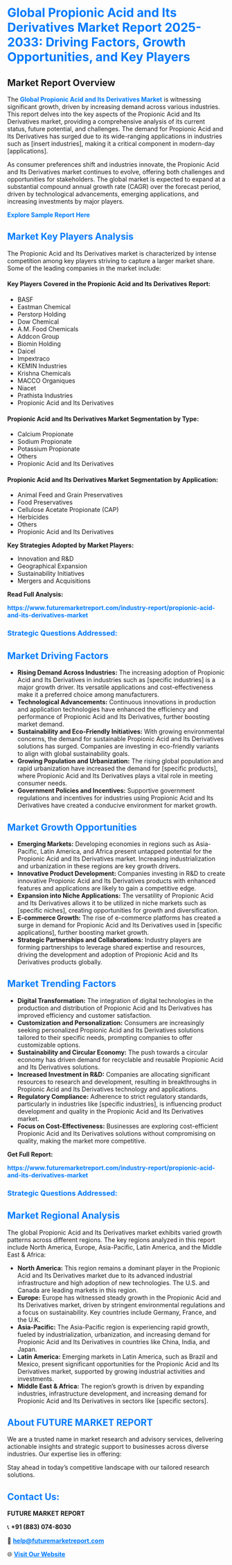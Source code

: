 <h1 style="color: #007BFF;">Global Propionic Acid and Its Derivatives Market Report 2025-2033: Driving Factors, Growth Opportunities, and Key Players</h1>

<section id="overview">
<h2>Market Report Overview</h2>
<p>The <a href="https://www.futuremarketreport.com/industry-report/propionic-acid-and-its-derivatives-market" style="color: #007BFF; text-decoration: none;"><strong>Global Propionic Acid and Its Derivatives Market</strong></a> is witnessing significant growth, driven by increasing demand across various industries. This report delves into the key aspects of the Propionic Acid and Its Derivatives market, providing a comprehensive analysis of its current status, future potential, and challenges. The demand for Propionic Acid and Its Derivatives has surged due to its wide-ranging applications in industries such as [insert industries], making it a critical component in modern-day [applications].</p>
<p>As consumer preferences shift and industries innovate, the Propionic Acid and Its Derivatives market continues to evolve, offering both challenges and opportunities for stakeholders. The global market is expected to expand at a substantial compound annual growth rate (CAGR) over the forecast period, driven by technological advancements, emerging applications, and increasing investments by major players.</p>
</section>

<section id="overview">
<p><a href="https://www.futuremarketreport.com/request-sample/reportId=98556" style="color: #007BFF; text-decoration: none;"><strong>Explore Sample Report Here</strong></a></p>
</section>

<section id="key-players">
<h2 style="color: #007BFF;">Market Key Players Analysis</h2>
<p>The Propionic Acid and Its Derivatives market is characterized by intense competition among key players striving to capture a larger market share. Some of the leading companies in the market include:</p>
<h4>Key Players Covered in the Propionic Acid and Its Derivatives Report:</h4>
<ul><li>BASF</li><li>Eastman Chemical</li><li>Perstorp Holding</li><li>Dow Chemical</li><li>A.M. Food Chemicals</li><li>Addcon Group</li><li>Biomin Holding</li><li>Daicel</li><li>Impextraco</li><li>KEMIN Industries</li><li>Krishna Chemicals</li><li>MACCO Organiques</li><li>Niacet</li><li>Prathista Industries</li><li>Propionic Acid and Its Derivatives</li></ul>
<h4>Propionic Acid and Its Derivatives Market Segmentation by Type:</h4>
<ul><li>Calcium Propionate</li><li>Sodium Propionate</li><li>Potassium Propionate</li><li>Others</li><li>Propionic Acid and Its Derivatives</li></ul>

<h4>Propionic Acid and Its Derivatives Market Segmentation by Application:</h4>
<ul><li>Animal Feed and Grain Preservatives</li><li>Food Preservatives</li><li>Cellulose Acetate Propionate (CAP)</li><li>Herbicides</li><li>Others</li><li>Propionic Acid and Its Derivatives</li></ul>
<p><strong>Key Strategies Adopted by Market Players:</strong></p>
<ul>
<li>Innovation and R&D</li>
<li>Geographical Expansion</li>
<li>Sustainability Initiatives</li>
<li>Mergers and Acquisitions</li>
</ul>
</section>

<section>
<p><strong>Read Full Analysis: </strong></p><a href="https://www.futuremarketreport.com/industry-report/propionic-acid-and-its-derivatives-market" style="color: #007BFF; text-decoration: none;"><strong>https://www.futuremarketreport.com/industry-report/propionic-acid-and-its-derivatives-market</strong></a>
<h3 style="color: #007BFF;">Strategic Questions Addressed:</h3>
</section>

<section id="driving-factors">
<h2 style="color: #007BFF;">Market Driving Factors</h2>
<ul>
<li><strong>Rising Demand Across Industries:</strong> The increasing adoption of Propionic Acid and Its Derivatives in industries such as [specific industries] is a major growth driver. Its versatile applications and cost-effectiveness make it a preferred choice among manufacturers.</li>
<li><strong>Technological Advancements:</strong> Continuous innovations in production and application technologies have enhanced the efficiency and performance of Propionic Acid and Its Derivatives, further boosting market demand.</li>
<li><strong>Sustainability and Eco-Friendly Initiatives:</strong> With growing environmental concerns, the demand for sustainable Propionic Acid and Its Derivatives solutions has surged. Companies are investing in eco-friendly variants to align with global sustainability goals.</li>
<li><strong>Growing Population and Urbanization:</strong> The rising global population and rapid urbanization have increased the demand for [specific products], where Propionic Acid and Its Derivatives plays a vital role in meeting consumer needs.</li>
<li><strong>Government Policies and Incentives:</strong> Supportive government regulations and incentives for industries using Propionic Acid and Its Derivatives have created a conducive environment for market growth.</li>
</ul>
</section>

<section id="growth-opportunities">
<h2 style="color: #007BFF;">Market Growth Opportunities</h2>
<ul>
<li><strong>Emerging Markets:</strong> Developing economies in regions such as Asia-Pacific, Latin America, and Africa present untapped potential for the Propionic Acid and Its Derivatives market. Increasing industrialization and urbanization in these regions are key growth drivers.</li>
<li><strong>Innovative Product Development:</strong> Companies investing in R&D to create innovative Propionic Acid and Its Derivatives products with enhanced features and applications are likely to gain a competitive edge.</li>
<li><strong>Expansion into Niche Applications:</strong> The versatility of Propionic Acid and Its Derivatives allows it to be utilized in niche markets such as [specific niches], creating opportunities for growth and diversification.</li>
<li><strong>E-commerce Growth:</strong> The rise of e-commerce platforms has created a surge in demand for Propionic Acid and Its Derivatives used in [specific applications], further boosting market growth.</li>
<li><strong>Strategic Partnerships and Collaborations:</strong> Industry players are forming partnerships to leverage shared expertise and resources, driving the development and adoption of Propionic Acid and Its Derivatives products globally.</li>
</ul>
</section>

<section id="trending-factors">
<h2 style="color: #007BFF;">Market Trending Factors</h2>
<ul>
<li><strong>Digital Transformation:</strong> The integration of digital technologies in the production and distribution of Propionic Acid and Its Derivatives has improved efficiency and customer satisfaction.</li>
<li><strong>Customization and Personalization:</strong> Consumers are increasingly seeking personalized Propionic Acid and Its Derivatives solutions tailored to their specific needs, prompting companies to offer customizable options.</li>
<li><strong>Sustainability and Circular Economy:</strong> The push towards a circular economy has driven demand for recyclable and reusable Propionic Acid and Its Derivatives solutions.</li>
<li><strong>Increased Investment in R&D:</strong> Companies are allocating significant resources to research and development, resulting in breakthroughs in Propionic Acid and Its Derivatives technology and applications.</li>
<li><strong>Regulatory Compliance:</strong> Adherence to strict regulatory standards, particularly in industries like [specific industries], is influencing product development and quality in the Propionic Acid and Its Derivatives market.</li>
<li><strong>Focus on Cost-Effectiveness:</strong> Businesses are exploring cost-efficient Propionic Acid and Its Derivatives solutions without compromising on quality, making the market more competitive.</li>
</ul>
</section>

<section>
<p><strong>Get Full Report: </strong></p><a href="https://www.futuremarketreport.com/industry-report/propionic-acid-and-its-derivatives-market" style="color: #007BFF; text-decoration: none;"><strong>https://www.futuremarketreport.com/industry-report/propionic-acid-and-its-derivatives-market</strong></a>
<h3 style="color: #007BFF;">Strategic Questions Addressed:</h3>
</section>


<section id="regional-analysis">
<h2 style="color: #007BFF;">Market Regional Analysis</h2>
<p>The global Propionic Acid and Its Derivatives market exhibits varied growth patterns across different regions. The key regions analyzed in this report include North America, Europe, Asia-Pacific, Latin America, and the Middle East & Africa:</p>
<ul>
<li><strong>North America:</strong> This region remains a dominant player in the Propionic Acid and Its Derivatives market due to its advanced industrial infrastructure and high adoption of new technologies. The U.S. and Canada are leading markets in this region.</li>
<li><strong>Europe:</strong> Europe has witnessed steady growth in the Propionic Acid and Its Derivatives market, driven by stringent environmental regulations and a focus on sustainability. Key countries include Germany, France, and the U.K.</li>
<li><strong>Asia-Pacific:</strong> The Asia-Pacific region is experiencing rapid growth, fueled by industrialization, urbanization, and increasing demand for Propionic Acid and Its Derivatives in countries like China, India, and Japan.</li>
<li><strong>Latin America:</strong> Emerging markets in Latin America, such as Brazil and Mexico, present significant opportunities for the Propionic Acid and Its Derivatives market, supported by growing industrial activities and investments.</li>
<li><strong>Middle East & Africa:</strong> The region’s growth is driven by expanding industries, infrastructure development, and increasing demand for Propionic Acid and Its Derivatives in sectors like [specific sectors].</li>
</ul>
</section>

<footer>
<h2 style="color: #007BFF;">About FUTURE MARKET REPORT</h2>
<p>We are a trusted name in market research and advisory services, delivering actionable insights and strategic support to businesses across diverse industries. Our expertise lies in offering:</p>

<p>Stay ahead in today’s competitive landscape with our tailored research solutions.</p>

<h2 style="color: #007BFF;">Contact Us:</h2>
<p><strong>FUTURE MARKET REPORT</strong></p>
<p>📞 <strong>+91 (883) 074-8030</strong></p>
<p>📧 <strong><a href="mailto:help@futuremarketreport.com" style="color: #007BFF;">help@futuremarketreport.com</a></strong></p>
<p>🌐 <strong><a href="https://www.futuremarketreport.com/" style="color: #007BFF;">Visit Our Website</a></strong></p>
</footer>